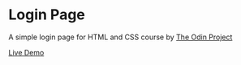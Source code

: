 # Login Page

A simple login page for HTML and CSS course by [The Odin Project](https://www.theodinproject.com/)

[Live Demo](https://vincenitee.github.io/login-page/)
